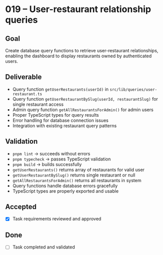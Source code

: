 # 019 – User-restaurant relationship queries

## Goal

Create database query functions to retrieve user-restaurant relationships, enabling the dashboard to display restaurants owned by authenticated users.

## Deliverable

- Query function `getUserRestaurants(userId)` in `src/lib/queries/user-restaurant.ts`
- Query function `getUserRestaurantBySlug(userId, restaurantSlug)` for single restaurant access
- Admin query function `getAllRestaurantsForAdmin()` for admin users
- Proper TypeScript types for query results
- Error handling for database connection issues
- Integration with existing restaurant query patterns

## Validation

- `pnpm lint` → succeeds without errors
- `pnpm typecheck` → passes TypeScript validation
- `pnpm build` → builds successfully
- `getUserRestaurants()` returns array of restaurants for valid user
- `getUserRestaurantBySlug()` returns single restaurant or null
- `getAllRestaurantsForAdmin()` returns all restaurants in system
- Query functions handle database errors gracefully
- TypeScript types are properly exported and usable

## Accepted

- [x] Task requirements reviewed and approved

## Done

- [ ] Task completed and validated
